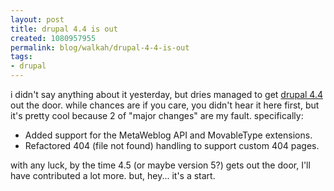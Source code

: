 ```yaml
--- 
layout: post
title: drupal 4.4 is out
created: 1080957955
permalink: blog/walkah/drupal-4-4-is-out
tags: 
- drupal
---
```

<p>i didn't say anything about it yesterday, but dries managed to get <a href="http://drupal.org/node/view/6853">drupal 4.4</a> out the door. while chances are if you care, you didn't hear it here first, but it's pretty cool because 2 of "major changes" are my fault. specifically:
<ul>
<li>Added support for the MetaWeblog API and MovableType extensions.</li>
<li>Refactored 404 (file not found) handling to support custom 404 pages.</li>
</ul>
with any luck, by the time 4.5 (or maybe version 5?) gets out the door, I'll have contributed a lot more. but, hey... it's a start.</p>
